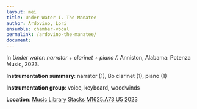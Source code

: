 ```yaml
---
layout: mei
title: Under Water I. The Manatee  
author: Ardovino, Lori
ensemble: chamber-vocal 
permalink: /ardovino-the-manatee/
document: 
---
```


In *Under water: narrator + clarinet + piano /.* Anniston, Alabama: Potenza Music, 2023.

**Instrumentation summary**: narrator (1), Bb clarinet (1), piano (1)  

**Instrumentation group**: voice, keyboard, woodwinds 

**Location**: <a href="https://tufts.primo.exlibrisgroup.com/permalink/01TUN_INST/1kc9gia/alma991018897373003851" target="_blank">Music Library Stacks M1625.A73 U5 2023</a>